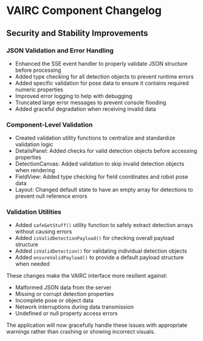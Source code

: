 # VAIRC Component Changelog

## Security and Stability Improvements

### JSON Validation and Error Handling

- Enhanced the SSE event handler to properly validate JSON structure before processing
- Added type checking for all detection objects to prevent runtime errors
- Added specific validation for pose data to ensure it contains required numeric properties
- Improved error logging to help with debugging
- Truncated large error messages to prevent console flooding
- Added graceful degradation when receiving invalid data

### Component-Level Validation

- Created validation utility functions to centralize and standardize validation logic
- DetailsPanel: Added checks for valid detection objects before accessing properties
- DetectionCanvas: Added validation to skip invalid detection objects when rendering
- FieldView: Added type checking for field coordinates and robot pose data
- Layout: Changed default state to have an empty array for detections to prevent null reference errors

### Validation Utilities

- Added `safeGetStuff()` utility function to safely extract detection arrays without causing errors
- Added `isValidDetectionPayload()` for checking overall payload structure
- Added `isValidDetection()` for validating individual detection objects
- Added `ensureValidPayload()` to provide a default payload structure when needed

These changes make the VAIRC interface more resilient against:
- Malformed JSON data from the server
- Missing or corrupt detection properties
- Incomplete pose or object data
- Network interruptions during data transmission
- Undefined or null property access errors

The application will now gracefully handle these issues with appropriate warnings rather than crashing or showing incorrect visuals.